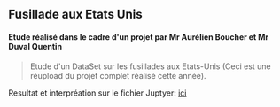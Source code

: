 ## Fusillade aux Etats Unis
#### Etude réalisé dans le cadre d'un projet par Mr Aurélien Boucher et Mr Duval Quentin

>Etude d'un DataSet sur les fusillades aux Etats-Unis (Ceci est une réupload du projet complet réalisé cette année).

Resultat et interpréation sur le fichier Juptyer: [ici](BigDataStudy.ipynb)
